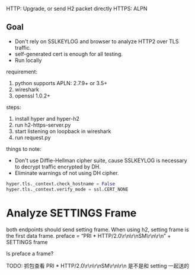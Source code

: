 HTTP: Upgrade, or send H2 packet directly
HTTPS: ALPN

## Goal
* Don't rely on SSLKEYLOG and browser to analyze HTTP2 over TLS traffic.
* self-generated cert is enough for all testing.
* Run locally

requirement: 
1. python supports APLN: 2.7.9+ or 3.5+
2. wireshark
3. openssl 1.0.2+

steps:
1. install hyper and hyper-h2
2. run h2-https-server.py
3. start listening on loopback in wireshark
4. run request.py

things to note:
* Don't use Diffie-Hellman cipher suite, cause SSLKEYLOG is necessary to decrypt traffic encrypted by DH.
* Eliminate warnings of not using DH cipher.
```python
hyper.tls._context.check_hostname = False
hyper.tls._context.verify_mode = ssl.CERT_NONE
```
# Analyze SETTINGS Frame

both endpoints should send setting frame. When using h2, setting frame is the first data frame. preface = “PRI * HTTP/2.0\r\n\r\nSM\r\n\r\n” + SETTINGS frame

Is preface a frame? 

TODO: 抓包查看 PRI * HTTP/2.0\r\n\r\nSM\r\n\r\n 是不是和 setting 一起送的